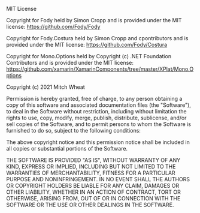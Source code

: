 ﻿MIT License

Copyright for Fody held by Simon Cropp and is provided under the MIT license: https://github.com/Fody/Fody

Copyright for Fody.Costura held by Simon Cropp and cpontributors and is provided under the MIT license: https://github.com/Fody/Costura

Copyright for Mono.Options held by Copyright (c) .NET Foundation Contributors and is provided under the MIT license: https://github.com/xamarin/XamarinComponents/tree/master/XPlat/Mono.Options

Copyright (c) 2021 Mitch Wheat

Permission is hereby granted, free of charge, to any person obtaining a copy of this software and associated documentation files (the "Software"), to deal in the Software without restriction, including without limitation the rights to use, copy, modify, merge, publish, distribute, sublicense, and/or sell copies of the Software, and to permit persons to whom the Software is furnished to do so, subject to the following conditions:

The above copyright notice and this permission notice shall be included in all copies or substantial portions of the Software.

THE SOFTWARE IS PROVIDED "AS IS", WITHOUT WARRANTY OF ANY KIND, EXPRESS OR IMPLIED, INCLUDING BUT NOT LIMITED TO THE WARRANTIES OF MERCHANTABILITY, FITNESS FOR A PARTICULAR PURPOSE AND NONINFRINGEMENT. IN NO EVENT SHALL THE AUTHORS OR COPYRIGHT HOLDERS BE LIABLE FOR ANY CLAIM, DAMAGES OR OTHER LIABILITY, WHETHER IN AN ACTION OF CONTRACT, TORT OR OTHERWISE, ARISING FROM, OUT OF OR IN CONNECTION WITH THE SOFTWARE OR THE USE OR OTHER DEALINGS IN THE SOFTWARE.